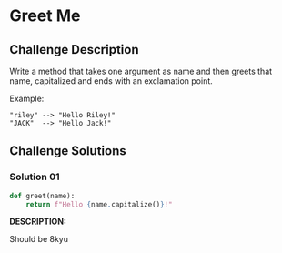 # Greet Me

## Challenge Description

Write a method that takes one argument as name and then greets that name, capitalized and ends with an exclamation point.

Example:

```
"riley" --> "Hello Riley!"
"JACK"  --> "Hello Jack!"
```

## Challenge Solutions

### Solution 01

```python
def greet(name): 
    return f"Hello {name.capitalize()}!"
```

**DESCRIPTION:**

Should be 8kyu
